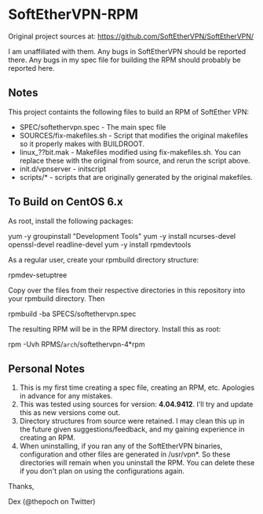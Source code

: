 # SoftEtherVPN-RPM

Original project sources at: https://github.com/SoftEtherVPN/SoftEtherVPN/

I am unaffiliated with them. Any bugs in SoftEtherVPN should be reported there. Any bugs in my
spec file for building the RPM should probably be reported here.

## Notes

This project containts the following files to build an RPM of SoftEther VPN:

* SPEC/softethervpn.spec - The main spec file
* SOURCES/fix-makefiles.sh - Script that modifies the original makefiles so it properly makes with BUILDROOT.
* linux_??bit.mak - Makefiles modified using fix-makefiles.sh. You can replace these with the original from source, and rerun the script above.
* init.d/vpnserver - initscript
* scripts/* - scripts that are originally generated by the original makefiles.

## To Build on CentOS 6.x

As root, install the following packages:

  yum -y groupinstall "Development Tools"
  yum -y install ncurses-devel openssl-devel readline-devel
  yum -y install rpmdevtools

As a regular user, create your rpmbuild directory structure:

  rpmdev-setuptree

Copy over the files from their respective directories in this repository into your rpmbuild directory. Then

  rpmbuild -ba SPECS/softethervpn.spec

The resulting RPM will be in the RPM directory. Install this as root:

  rpm -Uvh RPMS/`arch`/softethervpn-4*rpm

## Personal Notes

1. This is my first time creating a spec file, creating an RPM, etc. Apologies in advance for any mistakes.
2. This was tested using sources for version: **4.04.9412**. I'll try and update this as new versions come out.
3. Directory structures from source were retained. I may clean this up in the future given suggestions/feedback, and my gaining experience in creating an RPM.
4. When uninstalling, if you ran any of the SoftEtherVPN binaries, configuration and other files are generated in /usr/vpn*. So these directories will remain when you uninstall the RPM. You can delete these if you don't plan on using the configurations again.

Thanks,

Dex (@thepoch on Twitter)

